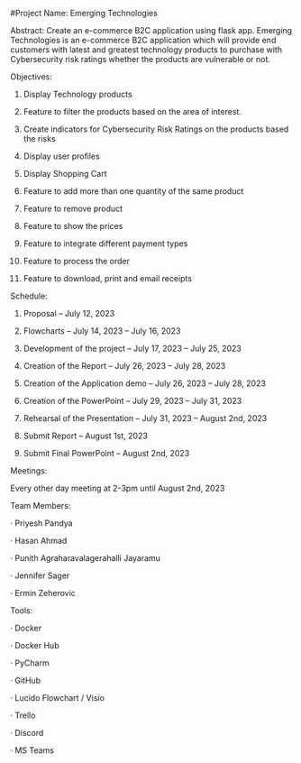 #Project Name: Emerging Technologies

Abstract: Create an e-commerce B2C application using flask app. Emerging Technologies is an e-commerce B2C application which will provide end customers with latest and greatest technology products to purchase with Cybersecurity risk ratings whether the products are vulnerable or not.

Objectives:

1. Display Technology products

2. Feature to filter the products based on the area of interest.

3. Create indicators for Cybersecurity Risk Ratings on the products based the risks

4. Display user profiles

5. Display Shopping Cart

6. Feature to add more than one quantity of the same product

7. Feature to remove product

8. Feature to show the prices

9. Feature to integrate different payment types

10. Feature to process the order

11. Feature to download, print and email receipts

Schedule:

1. Proposal – July 12, 2023

2. Flowcharts – July 14, 2023 – July 16, 2023

3. Development of the project – July 17, 2023 – July 25, 2023

4. Creation of the Report – July 26, 2023 – July 28, 2023

5. Creation of the Application demo – July 26, 2023 – July 28, 2023

6. Creation of the PowerPoint – July 29, 2023 – July 31, 2023

7. Rehearsal of the Presentation – July 31, 2023 – August 2nd, 2023

8. Submit Report – August 1st, 2023

9. Submit Final PowerPoint – August 2nd, 2023

Meetings:

Every other day meeting at 2-3pm until August 2nd, 2023

Team Members:

· Priyesh Pandya

· Hasan Ahmad

· Punith Agraharavalagerahalli Jayaramu

· Jennifer Sager

· Ermin Zeherovic

Tools:

· Docker

· Docker Hub

· PyCharm

· GitHub

· Lucido Flowchart / Visio

· Trello

· Discord

· MS Teams
